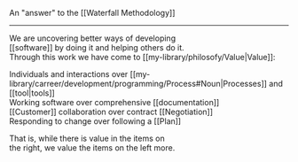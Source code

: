 An "answer" to the [[Waterfall Methodology]]

---

We are uncovering better ways of developing  
[[software]] by doing it and helping others do it.  
Through this work we have come to [[my-library/philosofy/Value|Value]]:

Individuals and interactions over [[my-library/carreer/development/programming/Process#Noun|Processes]] and [[tool|tools]]  
Working software over comprehensive [[documentation]]  
[[Customer]] collaboration over contract [[Negotiation]]  
Responding to change over following a [[Plan]]

That is, while there is value in the items on  
the right, we value the items on the left more.
